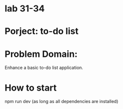 # lab 31-34

# Porject: to-do list

# Problem Domain: 
Enhance a basic to-do list application.

# How to start

npm run dev (as long as all dependencies are installed)